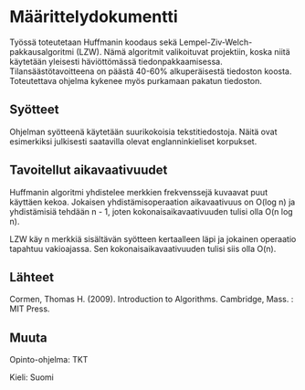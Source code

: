 # Määrittelydokumentti

Työssä toteutetaan Huffmanin koodaus sekä Lempel-Ziv-Welch-pakkausalgoritmi (LZW). Nämä algoritmit valikoituvat projektiin, koska niitä käytetään yleisesti häviöttömässä tiedonpakkaamisessa. Tilansäästötavoitteena on päästä 40-60% alkuperäisestä tiedoston koosta. Toteutettava ohjelma kykenee myös purkamaan pakatun tiedoston.

## Syötteet

Ohjelman syötteenä käytetään suurikokoisia tekstitiedostoja. Näitä ovat esimerkiksi julkisesti saatavilla olevat englanninkieliset korpukset.

## Tavoitellut aikavaativuudet

Huffmanin algoritmi yhdistelee merkkien frekvenssejä kuvaavat puut käyttäen kekoa. Jokaisen yhdistämisoperaation aikavaativuus on O(log n) ja yhdistämisiä tehdään n - 1, joten kokonaisaikavaativuuden tulisi olla O(n log n).

LZW käy n merkkiä sisältävän syötteen kertaalleen läpi ja jokainen operaatio tapahtuu vakioajassa. Sen kokonaisaikavaativuuden tulisi siis olla O(n).

## Lähteet

Cormen, Thomas H. (2009). Introduction to Algorithms. Cambridge, Mass. : MIT Press.

## Muuta

Opinto-ohjelma: TKT

Kieli: Suomi




